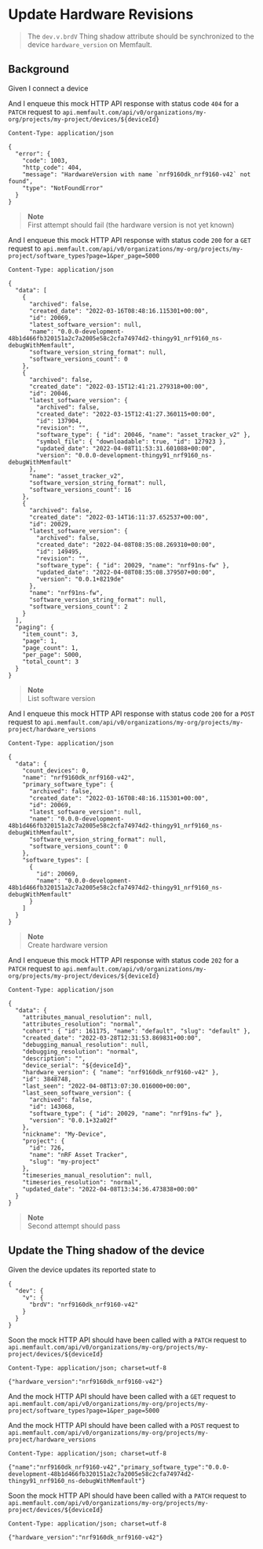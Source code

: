 # Update Hardware Revisions

> The `dev.v.brdV` Thing shadow attribute should be synchronized to the device
> `hardware_version` on Memfault.

## Background

Given I connect a device

<!-- Prepare the mock API responses. -->

And I enqueue this mock HTTP API response with status code `404` for a `PATCH`
request to
`api.memfault.com/api/v0/organizations/my-org/projects/my-project/devices/${deviceId}`

```
Content-Type: application/json

{
  "error": {
    "code": 1003,
    "http_code": 404,
    "message": "HardwareVersion with name `nrf9160dk_nrf9160-v42` not found",
    "type": "NotFoundError"
  }
}
```

> **Note**  
> First attempt should fail (the hardware version is not yet known)

And I enqueue this mock HTTP API response with status code `200` for a `GET`
request to
`api.memfault.com/api/v0/organizations/my-org/projects/my-project/software_types?page=1&per_page=5000`

```
Content-Type: application/json

{
  "data": [
    {
      "archived": false,
      "created_date": "2022-03-16T08:48:16.115301+00:00",
      "id": 20069,
      "latest_software_version": null,
      "name": "0.0.0-development-48b1d466fb320151a2c7a2005e58c2cfa74974d2-thingy91_nrf9160_ns-debugWithMemfault",
      "software_version_string_format": null,
      "software_versions_count": 0
    },
    {
      "archived": false,
      "created_date": "2022-03-15T12:41:21.279318+00:00",
      "id": 20046,
      "latest_software_version": {
        "archived": false,
        "created_date": "2022-03-15T12:41:27.360115+00:00",
        "id": 137904,
        "revision": "",
        "software_type": { "id": 20046, "name": "asset_tracker_v2" },
        "symbol_file": { "downloadable": true, "id": 127923 },
        "updated_date": "2022-04-08T11:53:31.601088+00:00",
        "version": "0.0.0-development-thingy91_nrf9160_ns-debugWithMemfault"
      },
      "name": "asset_tracker_v2",
      "software_version_string_format": null,
      "software_versions_count": 16
    },
    {
      "archived": false,
      "created_date": "2022-03-14T16:11:37.652537+00:00",
      "id": 20029,
      "latest_software_version": {
        "archived": false,
        "created_date": "2022-04-08T08:35:08.269310+00:00",
        "id": 149495,
        "revision": "",
        "software_type": { "id": 20029, "name": "nrf91ns-fw" },
        "updated_date": "2022-04-08T08:35:08.379507+00:00",
        "version": "0.0.1+8219de"
      },
      "name": "nrf91ns-fw",
      "software_version_string_format": null,
      "software_versions_count": 2
    }
  ],
  "paging": {
    "item_count": 3,
    "page": 1,
    "page_count": 1,
    "per_page": 5000,
    "total_count": 3
  }
}
```

> **Note**  
> List software version

And I enqueue this mock HTTP API response with status code `200` for a `POST`
request to
`api.memfault.com/api/v0/organizations/my-org/projects/my-project/hardware_versions`

```
Content-Type: application/json

{
  "data": {
    "count_devices": 0,
    "name": "nrf9160dk_nrf9160-v42",
    "primary_software_type": {
      "archived": false,
      "created_date": "2022-03-16T08:48:16.115301+00:00",
      "id": 20069,
      "latest_software_version": null,
      "name": "0.0.0-development-48b1d466fb320151a2c7a2005e58c2cfa74974d2-thingy91_nrf9160_ns-debugWithMemfault",
      "software_version_string_format": null,
      "software_versions_count": 0
    },
    "software_types": [
      {
        "id": 20069,
        "name": "0.0.0-development-48b1d466fb320151a2c7a2005e58c2cfa74974d2-thingy91_nrf9160_ns-debugWithMemfault"
      }
    ]
  }
}
```

> **Note**  
> Create hardware version

And I enqueue this mock HTTP API response with status code `202` for a `PATCH`
request to
`api.memfault.com/api/v0/organizations/my-org/projects/my-project/devices/${deviceId}`

```
Content-Type: application/json

{
  "data": {
    "attributes_manual_resolution": null,
    "attributes_resolution": "normal",
    "cohort": { "id": 161175, "name": "default", "slug": "default" },
    "created_date": "2022-03-28T12:31:53.869831+00:00",
    "debugging_manual_resolution": null,
    "debugging_resolution": "normal",
    "description": "",
    "device_serial": "${deviceId}",
    "hardware_version": { "name": "nrf9160dk_nrf9160-v42" },
    "id": 3848748,
    "last_seen": "2022-04-08T13:07:30.016000+00:00",
    "last_seen_software_version": {
      "archived": false,
      "id": 143068,
      "software_type": { "id": 20029, "name": "nrf91ns-fw" },
      "version": "0.0.1+32a02f"
    },
    "nickname": "My-Device",
    "project": {
      "id": 726,
      "name": "nRF Asset Tracker",
      "slug": "my-project"
    },
    "timeseries_manual_resolution": null,
    "timeseries_resolution": "normal",
    "updated_date": "2022-04-08T13:34:36.473838+00:00"
  }
}
```

> **Note**  
> Second attempt should pass

## Update the Thing shadow of the device

Given the device updates its reported state to

```
{
  "dev": {
    "v": {
      "brdV": "nrf9160dk_nrf9160-v42"
    }
  }
}
```

Soon the mock HTTP API should have been called with a `PATCH` request to
`api.memfault.com/api/v0/organizations/my-org/projects/my-project/devices/${deviceId}`

```
Content-Type: application/json; charset=utf-8

{"hardware_version":"nrf9160dk_nrf9160-v42"}
```

And the mock HTTP API should have been called with a `GET` request to
`api.memfault.com/api/v0/organizations/my-org/projects/my-project/software_types?page=1&per_page=5000`

And the mock HTTP API should have been called with a `POST` request to
`api.memfault.com/api/v0/organizations/my-org/projects/my-project/hardware_versions`

```
Content-Type: application/json; charset=utf-8

{"name":"nrf9160dk_nrf9160-v42","primary_software_type":"0.0.0-development-48b1d466fb320151a2c7a2005e58c2cfa74974d2-thingy91_nrf9160_ns-debugWithMemfault"}
```

Soon the mock HTTP API should have been called with a `PATCH` request to
`api.memfault.com/api/v0/organizations/my-org/projects/my-project/devices/${deviceId}`

```
Content-Type: application/json; charset=utf-8

{"hardware_version":"nrf9160dk_nrf9160-v42"}
```
